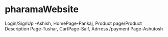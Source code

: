 # pharamaWebsite


Login/SignUp -Ashish,
HomePage-Pankaj,
Product page/Product Description Page-Tushar,
CartPage-Saif,
Adrress /payment Page-Ashutosh
